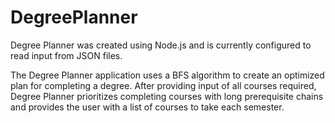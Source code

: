 # DegreePlanner

Degree Planner was created using Node.js and is currently configured to read input from JSON files.

The Degree Planner application uses a BFS algorithm to create an optimized plan for completing a degree.  After providing input of all courses required, Degree Planner prioritizes completing courses with long prerequisite chains and provides the user with a list of courses to take each semester.
